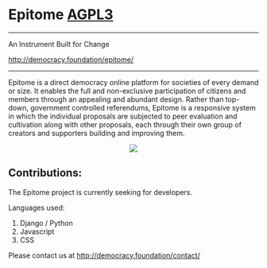 # Epitome [AGPL3](https://www.gnu.org/graphics/agplv3-155x51.png)

-----------------------------------
An Instrument Built for Change

http://democracy.foundation/epitome/

-----------------------------------

Epitome is a direct democracy online platform for societies of every demand or size. It enables the full and non-exclusive participation of citizens and members through an appealing and abundant design. Rather than top-down, government controlled referendums, Epitome is a responsive system in which the individual proposals are subjected to peer evaluation and cultivation along with other proposals, each through their own group of creators and supporters building and improving them.

<p align="center">
  <img src="http://i.imgur.com/HUnDaCh.gif">
</p>

Contributions:
-----------------------------------
The Epitome project is currently seeking for developers.

Languages used:

1. Django / Python
2. Javascript
3. CSS

Please contact us at http://democracy.foundation/contact/
